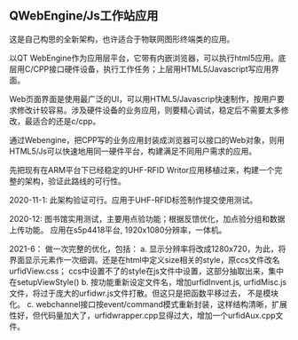 ## QWebEngine/Js工作站应用 ##

这是自己构思的全新架构，也许适合于物联网图形终端类的应用。

以QT WebEngine作为应用层平台，它带有内嵌浏览器，可以执行html5应用。底层用C/CPP接口硬件设备，执行工作任务；上层用HTML5/Javascript写应用界面。

Web页面界面是使用最广泛的UI，可以用HTML5/Javascrip快速制作，按用户要求修改计较容易。涉及硬件设备的业务应用，则要精心调试，稳定后不需要太多修改，最适合的还是c/cpp。

通过Webengine，把CPP写的业务应用封装成浏览器可以接口的Web对象，则用HTML5/Js可以快速地用同一硬件平台，构建满足不同用户需求的应用。


先把现有在ARM平台下已经稳定的UHF-RFID Writor应用移植过来，构建一个完整的架构，验证此路线的可行性。


2020-11-1:
此架构验证可行。应用于UHF-RFID标签制作提交使用测试。

2020-12:
图书馆实用测试，主要用点验功能；根据反馈优化，加点验分组和数据上传功能。
应用在s5p4418平台, 1920x1080分辨率，一体机。

2021-6：
做一次完整的优化，包括：
a. 显示分辨率将改成1280x720，为此，将界面显示元素作一次细调。还是在html中定义size相关的style，原ccs文件改名urfidView.css；
    ccs中设置不了的style在js文件中设置，这部分抽取出来，集中在setupViewStyle()
b. 按功能重新设定文件名，增加urfidInvent.js, urfidMisc.js文件，将过于庞大的urfidwr.js文件打散。但这只是把函数平移过去，
    不是模块化。
c. webchannel接口按event/command模式重新封装，这样结构清晰，扩展性好，但代码量加大了，urfidwrapper.cpp显得过大，增加一个urfidAux.cpp文件。
